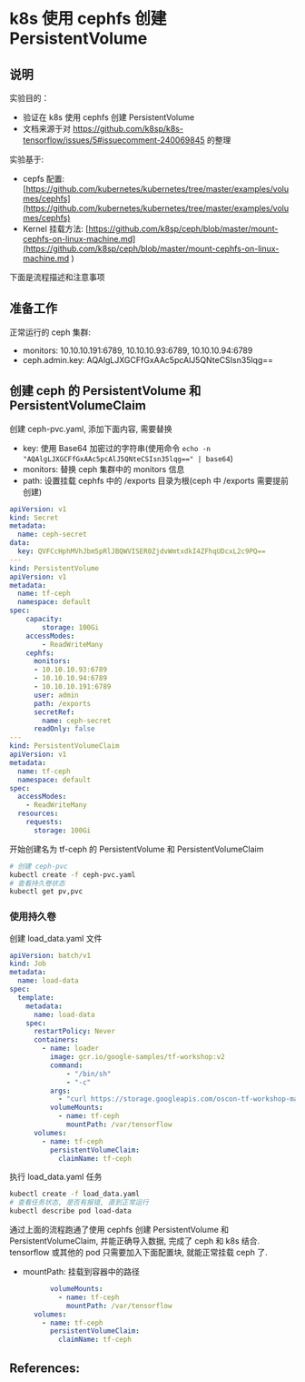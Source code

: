 # k8s 使用 cephfs 创建 PersistentVolume

## 说明

实验目的：
- 验证在 k8s 使用 cephfs 创建 PersistentVolume
- 文档来源于对 https://github.com/k8sp/k8s-tensorflow/issues/5#issuecomment-240069845 的整理

实验基于:

- cepfs 配置: [https://github.com/kubernetes/kubernetes/tree/master/examples/volumes/cephfs](https://github.com/kubernetes/kubernetes/tree/master/examples/volumes/cephfs)
- Kernel 挂载方法: [https://github.com/k8sp/ceph/blob/master/mount-cephfs-on-linux-machine.md](https://github.com/k8sp/ceph/blob/master/mount-cephfs-on-linux-machine.md
)

下面是流程描述和注意事项

## 准备工作

正常运行的  ceph 集群:

- monitors: 10.10.10.191:6789, 10.10.10.93:6789, 10.10.10.94:6789
- ceph.admin.key: AQAlgLJXGCFfGxAAc5pcAlJ5QNteCSIsn35lqg==

## 创建 ceph 的 PersistentVolume 和  PersistentVolumeClaim

创建 ceph-pvc.yaml, 添加下面内容, 需要替换

- key: 使用 Base64 加密过的字符串(使用命令 `echo -n "AQAlgLJXGCFfGxAAc5pcAlJ5QNteCSIsn35lqg==" | base64`)
- monitors: 替换 ceph 集群中的 monitors 信息
- path: 设置挂载 cephfs 中的 /exports 目录为根(ceph 中 /exports 需要提前创建)

```yaml
apiVersion: v1
kind: Secret
metadata:
  name: ceph-secret
data:
  key: QVFCcHphMVhJbm5pRlJBQWVISER0ZjdvWmtxdkI4ZFhqUDcxL2c9PQ==
---
kind: PersistentVolume
apiVersion: v1
metadata:
  name: tf-ceph
  namespace: default
spec:
    capacity:
        storage: 100Gi
    accessModes:
        - ReadWriteMany
    cephfs:
      monitors:
      - 10.10.10.93:6789
      - 10.10.10.94:6789
      - 10.10.10.191:6789
      user: admin
      path: /exports
      secretRef:
        name: ceph-secret
      readOnly: false
---
kind: PersistentVolumeClaim
apiVersion: v1
metadata:
  name: tf-ceph
  namespace: default
spec:
  accessModes:
    - ReadWriteMany
  resources:
    requests:
      storage: 100Gi
```

开始创建名为 tf-ceph 的 PersistentVolume 和 PersistentVolumeClaim

```bash
# 创建 ceph-pvc
kubectl create -f ceph-pvc.yaml
# 查看持久卷状态
kubectl get pv,pvc
```

### 使用持久卷

创建 load_data.yaml 文件

```yaml
apiVersion: batch/v1
kind: Job
metadata:
  name: load-data
spec:
  template:
    metadata:
      name: load-data
    spec:
      restartPolicy: Never
      containers:
        - name: loader
          image: gcr.io/google-samples/tf-workshop:v2
          command:
              - "/bin/sh"
              - "-c"
          args:
            - "curl https://storage.googleapis.com/oscon-tf-workshop-materials/processed_reddit_data/news_aww/prepared_data.tar.gz | tar xzv -C /var/tensorflow/"
          volumeMounts:
            - name: tf-ceph
              mountPath: /var/tensorflow
      volumes:
        - name: tf-ceph
          persistentVolumeClaim:
            claimName: tf-ceph
```

执行 load_data.yaml 任务

```bash
kubectl create -f load_data.yaml
# 查看任务状态, 是否有报错, 直到正常运行
kubectl describe pod load-data
```

通过上面的流程跑通了使用 cephfs 创建 PersistentVolume 和 PersistentVolumeClaim, 并能正确导入数据, 完成了 ceph 和 k8s 结合. tensorflow 或其他的 pod 只需要加入下面配置块, 就能正常挂载 ceph 了.
- mountPath: 挂载到容器中的路径
```yaml
          volumeMounts:
            - name: tf-ceph
              mountPath: /var/tensorflow
      volumes:
        - name: tf-ceph
          persistentVolumeClaim:
            claimName: tf-ceph
```

## References:
